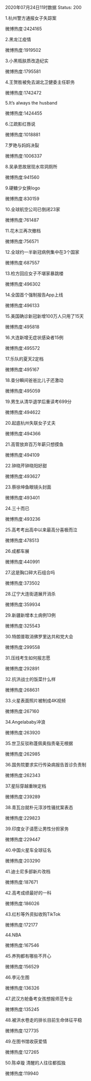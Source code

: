 2020年07月24日11时数据
Status: 200

1.杭州警方通报女子失踪案

微博热度:2424165

2.黑龙江疫情

微博热度:1919502

3.小黑瓶肤质改造纪实

微博热度:1795581

4.王贺胜被免去湖北卫健委主任职务

微博热度:1742472

5.It’s always the husband

微博热度:1424455

6.江疏影红唇说

微博热度:1018881

7.罗艳与妈妈决裂

微博热度:1006337

8.吴承恩故居现水帘洞厕所

微博热度:941560

9.硬糖少女换logo

微博热度:830159

10.全球航空公司已倒闭23家

微博热度:761487

11.花木兰再次撤档

微博热度:756571

12.全球约一半新冠病例集中在3个国家

微博热度:687557

13.检方回应女子不堪家暴跳楼

微博热度:496302

14.全国首个强制报告App上线

微博热度:496133

15.美国确诊新冠新增100万人只用了15天

微博热度:495818

16.大连新增无症状感染者15例

微博热度:495572

17.乐队的夏天2定档

微博热度:495167

18.查分瞬间爸爸比儿子还激动

微博热度:495059

19.男生从清华退学后重读考699分

微博热度:494622

20.起底杭州失联女子丈夫

微博热度:494366

21.高管放弃百万年薪只想摸鱼

微博热度:494109

22.钟晓芹钟晓阳好甜

微博热度:493627

23.蔡徐坤鱼眼镜头封面

微博热度:493401

24.三十而已

微博热度:493236

25.高考考出高中以来最高分喜极而泣

微博热度:478513

26.成都车展

微博热度:440991

27.这是胸口碎大石组合吗

微博热度:373502

28.辽宁大连街道展开消杀

微博热度:359934

29.新疆新增本土病例13例

微博热度:325543

30.特朗普取消佛罗里达共和党大会

微博热度:299558

31.压线考生如何报志愿

微博热度:292891

32.抗洪战士的饭菜什么样

微博热度:268631

33.火星表面照片被制成4K视频

微博热度:267160

34.Angelababy冲浪

微博热度:263920

35.世卫反驳称蓬佩奥指责毫无根据

微博热度:262985

36.国务院要求实行传染病报告首诊负责制

微博热度:262343

37.星际穿越重映定档

微博热度:239289

38.青瓦台就朴元淳涉性骚扰案表态

微博热度:229823

39.印度女子请愿让男性分担家务

微博热度:229447

40.中国火星车全球征名

微博热度:203290

41.迪士尼多部新片改档

微博热度:187671

42.高考成绩最好的一科

微博热度:186026

43.红杉等外资拟收购TikTok

微博热度:172177

44.NBA

微博热度:167546

45.养狗都有哪些不开心

微博热度:156529

46.李沁生图

微博热度:136326

47.武汉方舱备考女孩想报师范专业

微博热度:135245

48.被洪水卷走的排长目前生命体征平稳

微博热度:127735

49.在图书馆收获爱情

微博热度:127265

50.陈卓璇 清醒的人往往都孤独

微博热度:119940

